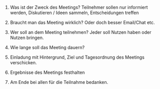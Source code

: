 1. Was ist der Zweck des Meetings?
Teilnehmer sollen nur informiert werden,
Diskutieren / Ideen sammeln,
Entscheidungen treffen

2. Braucht man das Meeting wirklich? Oder doch besser Email/Chat etc.

3. Wer soll an dem Meeting teilnehmen? Jeder soll Nutzen haben oder Nutzen bringen. 

4. Wie lange soll das Meeting dauern?

5. Einladung mit Hintergrund, Ziel und Tagesordnung des Meetings verschicken.

6. Ergebnisse des Meetings festhalten 

7. Am Ende bei allen für die Teilnahme bedanken.
